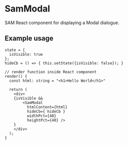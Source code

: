 # SamModal

SAM React component for displaying a Modal dialogue.

## Example usage

```
state = {
  isVisible: true
};
hideCb = () => { this.setState({isVisible: false}); }

// render function inside React component
render() {
  const html: string = "<h1>Hello World</h1>"

  return (
    <div>
    {isVisible &&
        <SamModal
          htmlContent={html}
          hideCb={ hideCb }
          widthPct={40}
          heightPct={40} />
    }
    </div>
  );
}
```

